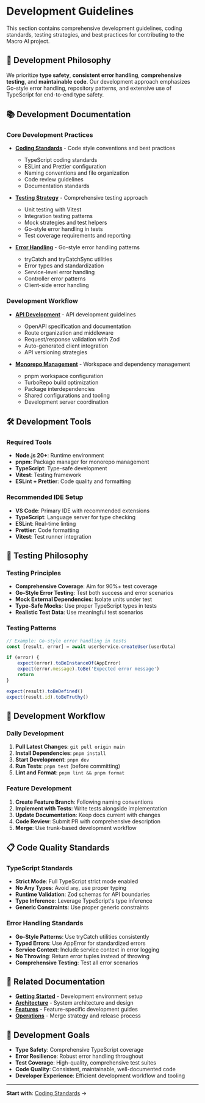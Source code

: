 # Development Guidelines

This section contains comprehensive development guidelines, coding standards, testing strategies, and best practices for
contributing to the Macro AI project.

## 🎯 Development Philosophy

We prioritize **type safety**, **consistent error handling**, **comprehensive testing**, and **maintainable code**.
Our development approach emphasizes Go-style error handling, repository patterns, and extensive use of TypeScript for
end-to-end type safety.

## 📚 Development Documentation

### Core Development Practices

- **[Coding Standards](./coding-standards.md)** - Code style conventions and best practices
  - TypeScript coding standards
  - ESLint and Prettier configuration
  - Naming conventions and file organization
  - Code review guidelines
  - Documentation standards

- **[Testing Strategy](./testing-strategy.md)** - Comprehensive testing approach
  - Unit testing with Vitest
  - Integration testing patterns
  - Mock strategies and test helpers
  - Go-style error handling in tests
  - Test coverage requirements and reporting

- **[Error Handling](./error-handling.md)** - Go-style error handling patterns
  - tryCatch and tryCatchSync utilities
  - Error types and standardization
  - Service-level error handling
  - Controller error patterns
  - Client-side error handling

### Development Workflow

- **[API Development](./api-development.md)** - API development guidelines
  - OpenAPI specification and documentation
  - Route organization and middleware
  - Request/response validation with Zod
  - Auto-generated client integration
  - API versioning strategies

- **[Monorepo Management](./monorepo-management.md)** - Workspace and dependency management
  - pnpm workspace configuration
  - TurboRepo build optimization
  - Package interdependencies
  - Shared configurations and tooling
  - Development server coordination

## 🛠️ Development Tools

### Required Tools

- **Node.js 20+**: Runtime environment
- **pnpm**: Package manager for monorepo management
- **TypeScript**: Type-safe development
- **Vitest**: Testing framework
- **ESLint + Prettier**: Code quality and formatting

### Recommended IDE Setup

- **VS Code**: Primary IDE with recommended extensions
- **TypeScript**: Language server for type checking
- **ESLint**: Real-time linting
- **Prettier**: Code formatting
- **Vitest**: Test runner integration

## 🧪 Testing Philosophy

### Testing Principles

- **Comprehensive Coverage**: Aim for 90%+ test coverage
- **Go-Style Error Testing**: Test both success and error scenarios
- **Mock External Dependencies**: Isolate units under test
- **Type-Safe Mocks**: Use proper TypeScript types in tests
- **Realistic Test Data**: Use meaningful test scenarios

### Testing Patterns

```typescript
// Example: Go-style error handling in tests
const [result, error] = await userService.createUser(userData)

if (error) {
	expect(error).toBeInstanceOf(AppError)
	expect(error.message).toBe('Expected error message')
	return
}

expect(result).toBeDefined()
expect(result.id).toBeTruthy()
```

## 🔄 Development Workflow

### Daily Development

1. **Pull Latest Changes**: `git pull origin main`
2. **Install Dependencies**: `pnpm install`
3. **Start Development**: `pnpm dev`
4. **Run Tests**: `pnpm test` (before committing)
5. **Lint and Format**: `pnpm lint && pnpm format`

### Feature Development

1. **Create Feature Branch**: Following naming conventions
2. **Implement with Tests**: Write tests alongside implementation
3. **Update Documentation**: Keep docs current with changes
4. **Code Review**: Submit PR with comprehensive description
5. **Merge**: Use trunk-based development workflow

## 📋 Code Quality Standards

### TypeScript Standards

- **Strict Mode**: Full TypeScript strict mode enabled
- **No Any Types**: Avoid `any`, use proper typing
- **Runtime Validation**: Zod schemas for API boundaries
- **Type Inference**: Leverage TypeScript's type inference
- **Generic Constraints**: Use proper generic constraints

### Error Handling Standards

- **Go-Style Patterns**: Use tryCatch utilities consistently
- **Typed Errors**: Use AppError for standardized errors
- **Service Context**: Include service context in error logging
- **No Throwing**: Return error tuples instead of throwing
- **Comprehensive Testing**: Test all error scenarios

## 🔗 Related Documentation

- **[Getting Started](../getting-started/README.md)** - Development environment setup
- **[Architecture](../architecture/README.md)** - System architecture and design
- **[Features](../features/README.md)** - Feature-specific development guides
- **[Operations](../operations/README.md)** - Merge strategy and release process

## 🎯 Development Goals

- **Type Safety**: Comprehensive TypeScript coverage
- **Error Resilience**: Robust error handling throughout
- **Test Coverage**: High-quality, comprehensive test suites
- **Code Quality**: Consistent, maintainable, well-documented code
- **Developer Experience**: Efficient development workflow and tooling

---

**Start with**: [Coding Standards](./coding-standards.md) →
